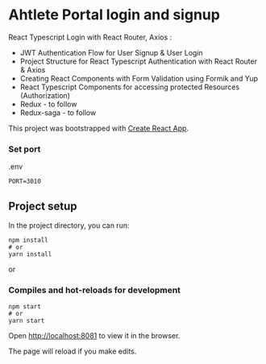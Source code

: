 # Ahtlete Portal login and signup

React Typescript Login with React Router, Axios :
- JWT Authentication Flow for User Signup & User Login
- Project Structure for React Typescript Authentication with React Router & Axios
- Creating React Components with Form Validation using Formik and Yup
- React Typescript Components for accessing protected Resources (Authorization)
- Redux - to follow 
- Redux-saga - to follow

This project was bootstrapped with [Create React App](https://github.com/facebook/create-react-app).

### Set port
.env
```
PORT=3010
```

## Project setup

In the project directory, you can run:

```
npm install
# or
yarn install
```

or

### Compiles and hot-reloads for development

```
npm start
# or
yarn start
```

Open [http://localhost:8081](http://localhost:8081) to view it in the browser.

The page will reload if you make edits.
